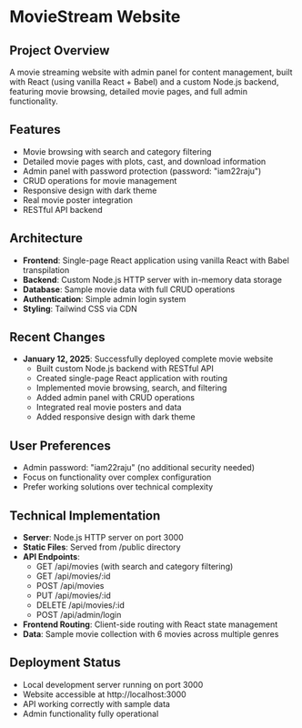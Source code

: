 # MovieStream Website

## Project Overview
A movie streaming website with admin panel for content management, built with React (using vanilla React + Babel) and a custom Node.js backend, featuring movie browsing, detailed movie pages, and full admin functionality.

## Features
- Movie browsing with search and category filtering
- Detailed movie pages with plots, cast, and download information
- Admin panel with password protection (password: "iam22raju")
- CRUD operations for movie management
- Responsive design with dark theme
- Real movie poster integration
- RESTful API backend

## Architecture
- **Frontend**: Single-page React application using vanilla React with Babel transpilation
- **Backend**: Custom Node.js HTTP server with in-memory data storage
- **Database**: Sample movie data with full CRUD operations
- **Authentication**: Simple admin login system
- **Styling**: Tailwind CSS via CDN

## Recent Changes
- **January 12, 2025**: Successfully deployed complete movie website
  - Built custom Node.js backend with RESTful API
  - Created single-page React application with routing
  - Implemented movie browsing, search, and filtering
  - Added admin panel with CRUD operations
  - Integrated real movie posters and data
  - Added responsive design with dark theme

## User Preferences
- Admin password: "iam22raju" (no additional security needed)
- Focus on functionality over complex configuration
- Prefer working solutions over technical complexity

## Technical Implementation
- **Server**: Node.js HTTP server on port 3000
- **Static Files**: Served from /public directory  
- **API Endpoints**: 
  - GET /api/movies (with search and category filtering)
  - GET /api/movies/:id
  - POST /api/movies
  - PUT /api/movies/:id 
  - DELETE /api/movies/:id
  - POST /api/admin/login
- **Frontend Routing**: Client-side routing with React state management
- **Data**: Sample movie collection with 6 movies across multiple genres

## Deployment Status
- Local development server running on port 3000
- Website accessible at http://localhost:3000
- API working correctly with sample data
- Admin functionality fully operational